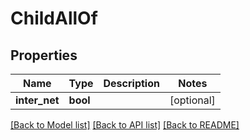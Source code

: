 # ChildAllOf


## Properties
Name | Type | Description | Notes
------------ | ------------- | ------------- | -------------
**inter_net** | **bool** |  | [optional] 

[[Back to Model list]](../README.md#documentation-for-models) [[Back to API list]](../README.md#documentation-for-api-endpoints) [[Back to README]](../README.md)



